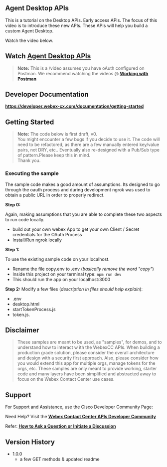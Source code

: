 ## Agent Desktop APIs

This is a tutorial on the Desktop APIs. Early access APIs. The focus of this video is to introduce these new APIs. These APIs will help you build a custom Agent Desktop.

Watch the video below.

## Watch [Agent Desktop APIs](https://app.vidcast.io/share/438b4efb-10e5-479f-afde-4d5f97462aa3)

> **Note:** This is a /video assumes you have oAuth configured on Postman.
> We recommend watching the videos @ **[Working with Postman](https://github.com/CiscoDevNet/webex-contact-center-api-samples/tree/main/postman-sample)**

## Developer Documentation

**https://developer.webex-cx.com/documentation/getting-started**

## Getting Started

> **Note:** The code below is first draft, v0.  
> You might encounter a few bugs if you decide to use it. The code will need to be refactored, as there are a few manually entered key/value pairs, not DRY, etc.. Eventually also re-designed with a Pub/Sub type of pattern.Please keep this in mind.  
> Thank you.

### Executing the sample

The sample code makes a good amount of assumptions.
Its designed to go through the oauth process and during development ngrok was used to obtain a public URL in order to properly redirect.

**Step 0:**

Again, making assumptions that you are able to complete these two aspects to run code locally.

- build out your own webex App to get your own Client / Secret credentials for the OAuth Process
- Install/Run ngrok locally

**Step 1:**

To use the existing sample code on your localhost.

- Rename the file copy.env to .env (_basically remove the word "copy"_)
- Inside this project on your terminal type: `npm run dev`
- This should run the app on your localhost:3000

**Step 2:**
Modify a few files (_description in files should help explain_):

- .env
- desktop.html
- startTokenProcess.js
- token.js.

## Disclaimer

> These samples are meant to be used, as "samples", for demos, and to understand how to interact w
> ith the WebexCC APIs.
> When building a production grade solution, please consider the overall architecture and design with a security first approach.
> Also, please consider how you would extend this app for multiple orgs, manage tokens for the orgs, etc.
> These samples are only meant to provide working, starter code and many layers have been simplified and abstracted away to focus on the Webex Contact Center use cases.

## Support

For Support and Assistance, use the Cisco Developer Community Page:

Need Help? Visit the **[Webex Contact Center APIs Developer Community](https://community.cisco.com/t5/contact-center/bd-p/j-disc-dev-contact-center)**

Refer: **[How to Ask a Question or Initiate a Discussion](https://community.cisco.com/t5/contact-center/webex-contact-center-apis-developer-community-and-support/m-p/4558270)**

## Version History

- 1.0.0
  - a few GET methods & updated readme
    <!-- * See [commit change]() or See [release history]() -->
    <!-- * See [commit change]() or See [release history]() -->
